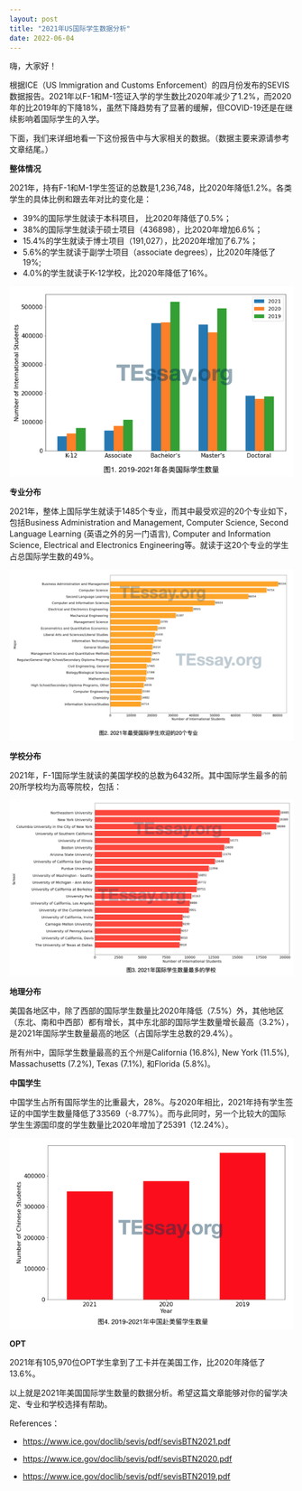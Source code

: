 ```yaml
---
layout: post
title: "2021年US国际学生数据分析"
date: 2022-06-04
---
```


嗨，大家好！

根据ICE（US Immigration and Customs Enforcement）的四月份发布的SEVIS数据报告。2021年以F-1和M-1签证入学的学生数比2020年减少了1.2%，而2020年的比2019年的下降18%，虽然下降趋势有了显著的缓解，但COVID-19还是在继续影响着国际学生的入学。

下面，我们来详细地看一下这份报告中与大家相关的数据。（数据主要来源请参考文章结尾。）

**整体情况**

2021年，持有F-1和M-1学生签证的总数是1,236,748，比2020年降低1.2%。各类学生的具体比例和跟去年对比的变化是：

+ 39%的国际学生就读于本科项目， 比2020年降低了0.5%；
+ 38%的国际学生就读于硕士项目（436898），比2020年增加6.6%；
+ 15.4%的学生就读于博士项目（191,027），比2020年增加了6.7%；
+ 5.6%的学生就读于副学士项目（associate degrees），比2020年降低了19%;
+ 4.0%的学生就读于K-12学校，比2020年降低了16%。

![Figure 1. Number of International Students in Different Programs](/assets/images/international_ad_2022/fig1.png)

**专业分布**

2021年，整体上国际学生就读于1485个专业，而其中最受欢迎的20个专业如下，包括Business Administration and Management, Computer Science, Second Language Learning (英语之外的另一门语言), Computer and Information Science, Electrical and Electronics Engineering等。就读于这20个专业的学生占总国际学生数的49%。

![Figure 2. Number of International Students in Different Majors](/assets/images/international_ad_2022/fig2.png)

**学校分布**

2021年，F-1国际学生就读的美国学校的总数为6432所。其中国际学生最多的前20所学校均为高等院校，包括：

![Figure 3. Schools with the Most Internaitonal Students](/assets/images/international_ad_2022/fig3.png)


**地理分布**

美国各地区中，除了西部的国际学生数量比2020年降低（7.5%）外，其他地区（东北、南和中西部）都有增长，其中东北部的国际学生数量增长最高（3.2%），是2021年国际学生数量最高的地区（占国际学生总数的29.4%）。

所有州中，国际学生数量最高的五个州是California (16.8%), New York (11.5%), Massachusetts (7.2%), Texas (7.1%), 和Florida (5.8%)。


**中国学生**

中国学生占所有国际学生的比重最大，28%。与2020年相比，2021年持有学生签证的中国学生数量降低了33569（-8.77%）。而与此同时，另一个比较大的国际学生生源国印度的学生数量比2020年增加了25391（12.24%）。

![Figure 4. Number of International Students from 2019 to 2021](/assets/images/international_ad_2022/fig4.png)

**OPT**

2021年有105,970位OPT学生拿到了工卡并在美国工作，比2020年降低了13.6%。


以上就是2021年美国国际学生数量的数据分析。希望这篇文章能够对你的留学决定、专业和学校选择有帮助。


References：
+ https://www.ice.gov/doclib/sevis/pdf/sevisBTN2021.pdf

+ https://www.ice.gov/doclib/sevis/pdf/sevisBTN2020.pdf

+ https://www.ice.gov/doclib/sevis/pdf/sevisBTN2019.pdf
